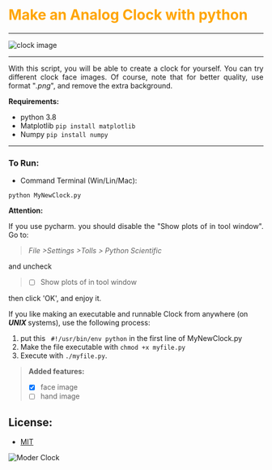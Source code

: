 # <span style="color:orange;">Make an Analog Clock with python</span>

---
![clock image](https://user-images.githubusercontent.com/51186807/163220161-a414baec-8fd0-4965-811e-c11537e8a740.gif)

---


<p style="text-align:justify">
With this script, you will be able to create a 
clock for yourself. You can try different clock face images. Of course, 
note that for better quality, use format "<i>.png</i>", and remove the extra background.
</p>

**Requirements:**
- python 3.8
- Matplotlib ```pip install matplotlib```
- Numpy ```pip install numpy```
****
### To Run:
- Command Terminal (Win/Lin/Mac):
```
python MyNewClock.py
```
**Attention:**
<p style="text-align:justify">
If you use pycharm. you should disable the "Show plots of in tool window". 
Go to: <br>
</p>

> <i> File >Settings >Tolls > Python Scientific </i>  


and uncheck

> - [ ] Show plots of in tool window <br>

then click 'OK', and enjoy it.  


If you like making an executable and runnable Clock from anywhere 
(on <b><i> UNIX </i></b> systems), use the following process:
1. put this ``` #!/usr/bin/env python``` in the first line of MyNewClock.py 
2. Make the file executable with ```chmod +x myfile.py```
3. Execute with ```./myfile.py```.


>**Added features:**
>- [X] face image
>- [ ] hand image

## License:
- [MIT](https://choosealicense.com/licenses/mit/)

![Moder Clock](https://user-images.githubusercontent.com/51186807/163220286-98251be9-3e38-4cfc-8537-41aea7a139df.gif)


